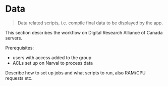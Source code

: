 # Data
> Data related scripts, i.e. compile final data to be displayed by the app.

This section describes the workflow on Digital Research Alliance of Canada servers.

Prerequisites:

- users with access added to the group
- ACLs set up on Narval to process data

Describe how to set up jobs and what scripts to run, also RAM/CPU requests etc.
